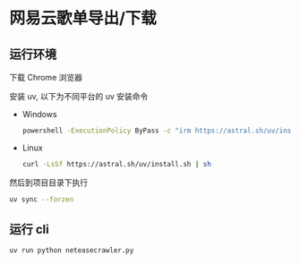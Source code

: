 # 网易云歌单导出/下载

## 运行环境

下载 Chrome 浏览器

安装 uv, 以下为不同平台的 uv 安装命令

- Windows

  ```sh
  powershell -ExecutionPolicy ByPass -c "irm https://astral.sh/uv/install.ps1 | iex"
  ```

- Linux

  ```bash
  curl -LsSf https://astral.sh/uv/install.sh | sh
  ```

然后到项目目录下执行

```bash
uv sync --forzen
```

## 运行 cli

```sh
uv run python neteasecrawler.py
```
